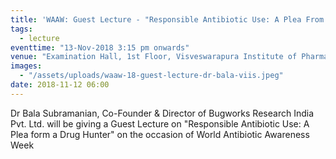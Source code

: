 ```yaml
---
title: 'WAAW: Guest Lecture - "Responsible Antibiotic Use: A Plea From A Drug Hunter"'
tags:
  - lecture
eventtime: "13-Nov-2018 3:15 pm onwards"
venue: "Examination Hall, 1st Floor, Visveswarapura Institute of Pharmaceutical Sciences, BSK 2nd Stage, Bangalore"
images:
  - "/assets/uploads/waaw-18-guest-lecture-dr-bala-viis.jpeg"
date: 2018-11-12 06:00
---
```


Dr Bala Subramanian, Co-Founder & Director of Bugworks Research India Pvt. Ltd. will be giving a Guest Lecture on "Responsible Antibiotic Use: A Plea form a Drug Hunter" on the occasion of World Antibiotic Awareness Week
